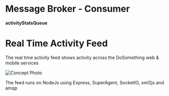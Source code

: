 Message Broker - Consumer
==============
**activityStatsQueue**

Real Time Activity Feed
==============
The real time activity feed shows activity across the DoSomething web & mobile services

![Concept Photo](https://trello-attachments.s3.amazonaws.com/512d12ee7b27cd4d4000056b/538f3d366dd60ca57bbcb1be/1279x718/257850dc36e6175956700fc31629d5a3/Screen_Shot_2014-06-23_at_3.52.29_PM.png)

The feed runs on NodeJs using Express, SuperAgent, SocketIO, xml2js and amqp
